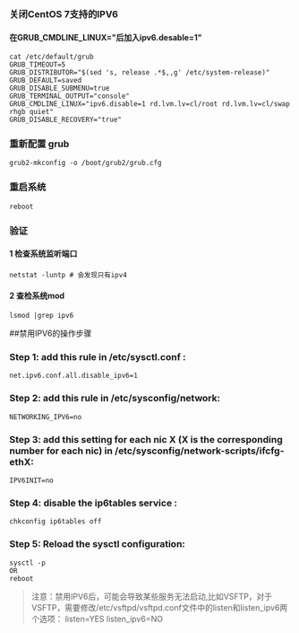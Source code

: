 ### 关闭CentOS 7支持的IPV6
#### 在GRUB_CMDLINE_LINUX="后加入ipv6.desable=1"
	cat /etc/default/grub
	GRUB_TIMEOUT=5
	GRUB_DISTRIBUTOR="$(sed 's, release .*$,,g' /etc/system-release)"
	GRUB_DEFAULT=saved
	GRUB_DISABLE_SUBMENU=true
	GRUB_TERMINAL_OUTPUT="console"
	GRUB_CMDLINE_LINUX="ipv6.disable=1 rd.lvm.lv=cl/root rd.lvm.lv=cl/swap rhgb quiet"
	GRUB_DISABLE_RECOVERY="true"
### 重新配置 grub
	grub2-mkconfig -o /boot/grub2/grub.cfg
### 重启系统
	reboot
### 验证
#### 1 检查系统监听端口
    netstat -luntp # 会发现只有ipv4
#### 2 查检系统mod
    lsmod |grep ipv6

##禁用IPV6的操作步骤
### Step 1: add this rule in /etc/sysctl.conf :
	net.ipv6.conf.all.disable_ipv6=1

### Step 2: add this rule in /etc/sysconfig/network:
	NETWORKING_IPV6=no

### Step 3: add this setting for each nic X (X is the corresponding number for each nic) in /etc/sysconfig/network-scripts/ifcfg-ethX:
	IPV6INIT=no

### Step 4: disable the ip6tables service :
	chkconfig ip6tables off

### Step 5: Reload the sysctl configuration:

	sysctl -p
	OR
	reboot

>注意：禁用IPV6后，可能会导致某些服务无法启动,比如VSFTP，对于VSFTP，需要修改/etc/vsftpd/vsftpd.conf文件中的listen和listen_ipv6两个选项：
	listen=YES
	listen_ipv6=NO
